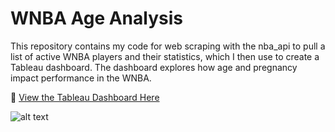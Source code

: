 # WNBA Age Analysis

This repository contains my code for web scraping with the nba_api to pull a list of active WNBA players and their statistics, which I then use to create a Tableau dashboard. The dashboard explores how age and pregnancy impact performance in the WNBA. 

🔗 [View the Tableau Dashboard Here](https://public.tableau.com/app/profile/moira.renata/viz/HowdoAgeandPregnancyImpactPerformanceinWNBA/Dashboard1)

![alt text](image.png)

